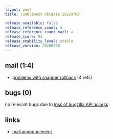 ```yaml
---
layout: post
title: Tumbleweed Release 20200708

release_available: false
release_reference_count: 4
release_reference_count_mail: 4
release_score: 95
release_stability_level: stable
release_version: 20200708
---
```


## mail (1:4)

- [problems with snapper rollback](https://lists.opensuse.org/opensuse-factory/2020-07/msg00172.html) (4 refs)

## bugs (0)

<!--more-->

no relevant bugs due to [loss of bugzilla API access](https://bugzilla.opensuse.org/show_bug.cgi?id=1157722)



## links

- [mail announcement](https://lists.opensuse.org/opensuse-factory/2020-07/msg00134.html)
